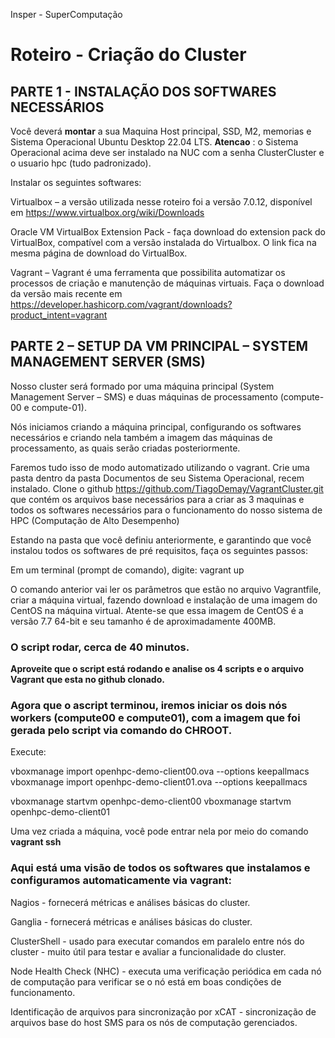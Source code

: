 Insper - SuperComputação 

# Roteiro - Criação do Cluster 


## PARTE 1 - INSTALAÇÃO DOS SOFTWARES NECESSÁRIOS

Você deverá **montar** a sua Maquina Host principal, SSD, M2, memorias e Sistema Operacional Ubuntu Desktop 22.04 LTS.
**Atencao** : o Sistema Operacional acima deve ser instalado na NUC com a senha ClusterCluster e o usuario hpc (tudo padronizado).


Instalar os seguintes softwares: 

Virtualbox – a versão utilizada nesse roteiro foi a versão 7.0.12, disponível em https://www.virtualbox.org/wiki/Downloads 

Oracle VM VirtualBox Extension Pack - faça download do extension pack do VirtualBox, compatível com a versão instalada do Virtualbox. O link fica na mesma página de download do VirtualBox.  

Vagrant – Vagrant é uma ferramenta que possibilita automatizar os processos de criação e manutenção de máquinas virtuais. Faça o download da versão mais recente em https://developer.hashicorp.com/vagrant/downloads?product_intent=vagrant  

 

## PARTE 2 – SETUP DA VM PRINCIPAL – SYSTEM MANAGEMENT SERVER (SMS) 

Nosso cluster será formado por uma máquina principal (System Management Server – SMS) e duas máquinas de processamento (compute-00 e compute-01). 

Nós iniciamos criando a máquina principal, configurando os softwares necessários e criando nela também a imagem das máquinas de processamento, as quais serão criadas posteriormente.  

Faremos tudo isso de modo automatizado utilizando o vagrant. Crie uma pasta dentro da pasta Documentos de seu Sistema Operacional, recem instalado.
Clone o github  https://github.com/TiagoDemay/VagrantCluster.git que contém os arquivos base necessários para a criar as 3 maquinas e todos os softwares necessários para o funcionamento do nosso sistema de HPC (Computação de Alto Desempenho)

Estando na pasta que você definiu anteriormente, e garantindo que você instalou todos os softwares de pré requisitos, faça os seguintes passos: 

Em um terminal (prompt de comando), digite: vagrant up  

O comando anterior vai ler os parâmetros que estão no arquivo Vagrantfile, criar a máquina virtual, fazendo download e instalação de uma imagem do CentOS na máquina virtual. Atente-se que essa imagem de CentOS é a versão 7.7 64-bit e seu tamanho é de aproximadamente 400MB.

### O script rodar, cerca de 40 minutos.

**Aproveite que o script está rodando e analise os 4 scripts e o arquivo Vagrant que esta no github clonado.**


### Agora que o ascript terminou, iremos iniciar os dois nós workers (compute00 e compute01), com a imagem que foi gerada pelo script via comando do CHROOT. 

Execute: 

vboxmanage import openhpc-demo-client00.ova --options keepallmacs 
vboxmanage import openhpc-demo-client01.ova --options keepallmacs 


vboxmanage startvm openhpc-demo-client00 
vboxmanage startvm openhpc-demo-client01


Uma vez criada a máquina, você pode entrar nela por meio do comando **vagrant ssh** 

### Aqui está uma visão de todos os softwares que instalamos e configuramos automaticamente via vagrant: 

Nagios - fornecerá métricas e análises básicas do cluster. 

Ganglia - fornecerá métricas e análises básicas do cluster. 

ClusterShell - usado para executar comandos em paralelo entre nós do cluster - muito útil para testar e avaliar a funcionalidade do cluster. 

Node Health Check (NHC) - executa uma verificação periódica em cada nó de computação para verificar se o nó está em boas condições de funcionamento. 

Identificação de arquivos para sincronização por xCAT - sincronização de arquivos base do host SMS para os nós de computação gerenciados. 
